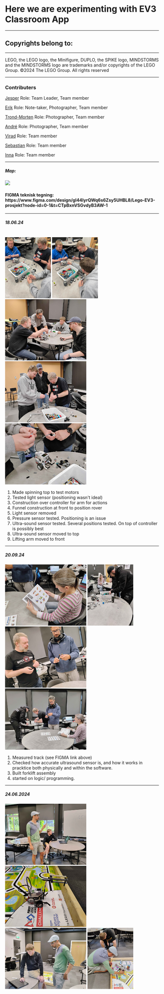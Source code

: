 <h1>Here we are experimenting with EV3 Classroom App</h1>
<hr>
<h2>Copyrights belong to:</h2>
<hr>
<p>LEGO, the LEGO logo, the Minifigure, DUPLO, the SPIKE logo, MINDSTORMS and the MINDSTORMS logo are trademarks and/or copyrights of the LEGO Group. ©2024 The LEGO Group. All rights reserved</p>

<hr>
<h3>Contributers</h3>

[Jesper](https://github.com/JesperKoder) Role: Team Leader, Team member<br>

[Erik](https://github.com/NordikE) Role: Note-taker, Photographer, Team member<br>

[Trond-Morten](https://github.com/TrondMortenR) Role: Photographer, Team member<br>

[André](https://github.com/AndreK-B06) Role: Photographer, Team member<br>

[Virad](https://github.com/VidarHeritier) Role: Team member<br>

[Sebastian](https://github.com/Sebahoppkodehode) Role: Team member<br>

[Inna](https://github.com/Inna-B10) Role: Team member<br>

<hr>

<h5>Map:</h5>
  
  <img src="./image/map.jpg" height="200vh">

<div><h4>FIGMA teknisk tegning: https://www.figma.com/design/gI44lyrQWq6s6Zsy5UHBL8/Lego-EV3-prosjekt?node-id=0-1&t=CTpBxnVSGvdyB3AW-1 </h4>
</div>

<hr>

<div style>
<h5>18.06.24</h5> <br>

  <img src="./image/Lego uv.jpg" height="200vh">
  <img src="./image/Moveable boy.jpg" height="200vh">
  <img src="./image/building-process-1.jpg" height="200vh">
  <img src="./image/building-process-2.jpg" height="200vh">
  <img src="./image/building-process-3.jpg" height="200vh">

<br>
<ol>
  <li>Made spinning top to test motors</li>
  <li>Tested light sensor (positioning wasn't ideal)</li>
  <li>Construction over controller for arm for actions</li>
  <li>Funnel construction at front to position rover</li>
  <li>Light sensor removed</li>
  <li>Pressure sensor tested. Positioning is an issue</li>
  <li>Ultra-sound sensor tested. Several positions tested. On top of controller is possibly best</li>
  <li>Ultra-sound sensor moved to top</li>
  <li>Lifting arm moved to front</li>
</ol>
</div>

<hr>

<div>
<h5>20.09.24</h5>

  <img src="./image/forklift-building-1.jpg" height="200vh">
  <img src="./image/forklift-building-2.jpg" height="200vh">
  <img src="./image/forklift-building-3.jpg" height="200vh">
  <img src="./image/forklift-building-4.jpg" height="200vh">

<br>

<ol>
  <li>Measured track (see FIGMA link above)</li>
  <li>Checked how accurate ultrasound sensor is, and how it works in pracktice both physically and within the software.</li>
  <li>Built forklift assembly</li>
  <li>started on logic/ programming.</li>
</ol>
</div>

<hr>

<div>
<h5>24.06.2024</h5>

  <img src="./image/Vidar-jesper.jpg" height="200vh">
  <img src="./image/lego-bil.jpg" height="200vh">
  <img src="./image/gyroscope-testing.jpg" height="200vh">
  <img src="./image/construkson-test.jpg" height="200vh">
</div>
